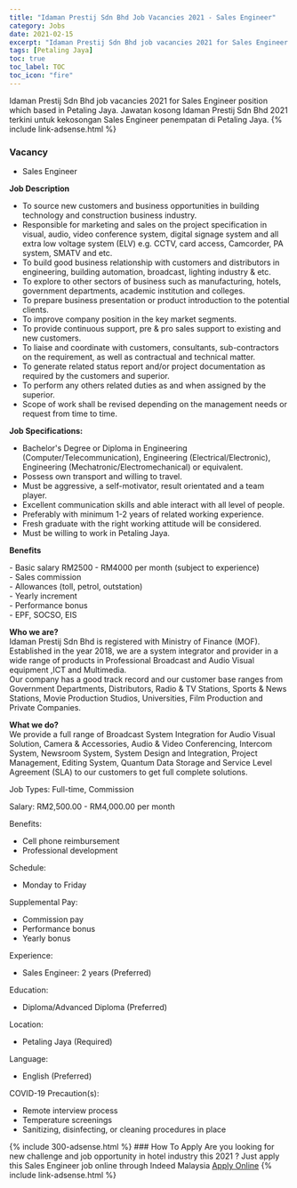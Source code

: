 ```yaml
---
title: "Idaman Prestij Sdn Bhd Job Vacancies 2021 - Sales Engineer" 
category: Jobs 
date: 2021-02-15 
excerpt: "Idaman Prestij Sdn Bhd job vacancies 2021 for Sales Engineer position which based in Petaling Jaya. Jawatan kosong Idaman Prestij Sdn Bhd 2021 terkini untuk kekosongan Sales Engineer penempatan di Petaling Jaya" 
tags: [Petaling Jaya] 
toc: true 
toc_label: TOC 
toc_icon: "fire" 
--- 
```


Idaman Prestij Sdn Bhd job vacancies 2021 for Sales Engineer position which based in Petaling Jaya. Jawatan kosong Idaman Prestij Sdn Bhd 2021 terkini untuk kekosongan Sales Engineer penempatan di Petaling Jaya. 
{% include link-adsense.html %} 
### Vacancy 
- Sales Engineer 
<div><p><b>Job Description</b></p><ul><li>To source new customers and business opportunities in building technology and construction business industry.</li><li>Responsible for marketing and sales on the project specification in visual, audio, video conference system, digital signage system and all extra low voltage system (ELV) e.g. CCTV, card access, Camcorder, PA system, SMATV and etc.</li><li>To build good business relationship with customers and distributors in engineering, building automation, broadcast, lighting industry &amp; etc.</li><li>To explore to other sectors of business such as manufacturing, hotels, government departments, academic institution and colleges.</li><li>To prepare business presentation or product introduction to the potential clients.</li><li>To improve company position in the key market segments.</li><li>To provide continuous support, pre &amp; pro sales support to existing and new customers.</li><li>To liaise and coordinate with customers, consultants, sub-contractors on the requirement, as well as contractual and technical matter.</li><li>To generate related status report and/or project documentation as required by the customers and superior.</li><li>To perform any others related duties as and when assigned by the superior.</li><li>Scope of work shall be revised depending on the management needs or request from time to time.</li></ul><p><b>Job Specifications: </b></p><ul><li>Bachelor's Degree or Diploma in Engineering (Computer/Telecommunication), Engineering (Electrical/Electronic), Engineering (Mechatronic/Electromechanical) or equivalent.</li><li>Possess own transport and willing to travel.</li><li>Must be aggressive, a self-motivator, result orientated and a team player.</li><li>Excellent communication skills and able interact with all level of people.</li><li>Preferably with minimum 1-2 years of related working experience.</li><li>Fresh graduate with the right working attitude will be considered.</li><li>Must be willing to work in Petaling Jaya.</li></ul><p><b>Benefits</b></p><p>- Basic salary RM2500 - RM4000 per month (subject to experience)<br>- Sales commission<br>- Allowances (toll, petrol, outstation)<br>- Yearly increment<br>- Performance bonus<br>- EPF, SOCSO, EIS</p><p><b>Who we are? </b><br>Idaman Prestij Sdn Bhd is registered with Ministry of Finance (MOF). Established in the year 2018, we are a system integrator and provider in a wide range of products in Professional Broadcast and Audio Visual equipment ,ICT and Multimedia.<br>Our company has a good track record and our customer base ranges from Government Departments, Distributors, Radio &amp; TV Stations, Sports &amp; News Stations, Movie Production Studios, Universities, Film Production and Private Companies.</p><p><b>What we do?</b><br>We provide a full range of Broadcast System Integration for Audio Visual Solution, Camera &amp; Accessories, Audio &amp; Video Conferencing, Intercom System, Newsroom System, System Design and Integration, Project Management, Editing System, Quantum Data Storage and Service Level Agreement (SLA) to our customers to get full complete solutions.</p><p>Job Types: Full-time, Commission</p><p>Salary: RM2,500.00 - RM4,000.00 per month</p><p>Benefits:</p><ul><li>Cell phone reimbursement</li><li>Professional development</li></ul><p>Schedule:</p><ul><li>Monday to Friday</li></ul><p>Supplemental Pay:</p><ul><li>Commission pay</li><li>Performance bonus</li><li>Yearly bonus</li></ul><p>Experience:</p><ul><li>Sales Engineer: 2 years (Preferred)</li></ul><p>Education:</p><ul><li>Diploma/Advanced Diploma (Preferred)</li></ul><p>Location:</p><ul><li>Petaling Jaya (Required)</li></ul><p>Language:</p><ul><li>English (Preferred)</li></ul><p>COVID-19 Precaution(s):</p><ul><li>Remote interview process</li><li>Temperature screenings</li><li>Sanitizing, disinfecting, or cleaning procedures in place</li></ul></div> 
{% include 300-adsense.html %} 
### How To Apply 
Are you looking for new challenge and job opportunity in hotel industry this 2021 ?
Just apply this Sales Engineer job online through Indeed Malaysia 
<a href="https://malaysia.indeed.com/viewjob?jk=e99030167df13b2d" class="btn btn--info" target="_blank" rel="nofollow noopenner">Apply Online</a> 
{% include link-adsense.html %} 